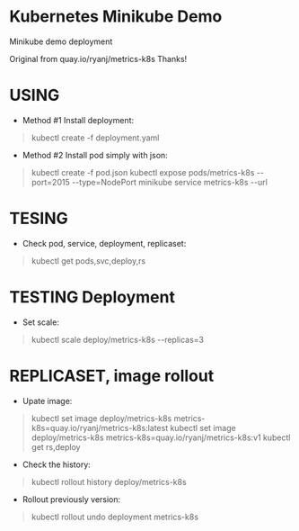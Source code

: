 # Kubernetes Minikube Demo
Minikube demo deployment


Original from quay.io/ryanj/metrics-k8s
Thanks!


# USING

* Method #1 Install deployment:
 > kubectl create -f deployment.yaml

* Method #2 Install pod simply with json:
 > kubectl create -f pod.json
 > kubectl expose pods/metrics-k8s --port=2015 --type=NodePort
 > minikube service metrics-k8s --url



# TESING

* Check pod, service, deployment, replicaset:
> kubectl get pods,svc,deploy,rs


# TESTING Deployment

* Set scale:
> kubectl scale deploy/metrics-k8s --replicas=3


# REPLICASET, image rollout

* Upate image:
> kubectl set image deploy/metrics-k8s metrics-k8s=quay.io/ryanj/metrics-k8s:latest
> kubectl set image deploy/metrics-k8s metrics-k8s=quay.io/ryanj/metrics-k8s:v1
> kubectl get rs,deploy

* Check the history:
> kubectl rollout history deploy/metrics-k8s

* Rollout previously version:
> kubectl rollout undo deployment metrics-k8s
